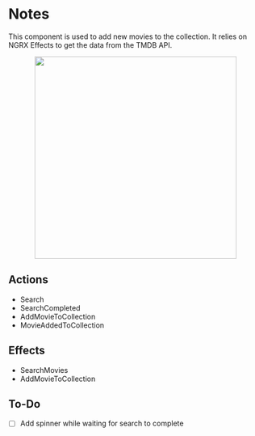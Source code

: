 # Notes

This component is used to add new movies to the collection. It relies on NGRX Effects to get the data from the TMDB API.
<p align="center">
<img src="https://cms.granular.systems/api/assets/3f05c3f6-6f80-4664-8e73-01b1bb0e99a9" height="400">
</p>

## Actions

- Search
- SearchCompleted
- AddMovieToCollection
- MovieAddedToCollection

## Effects

- SearchMovies
- AddMovieToCollection


## To-Do
- [ ] Add spinner while waiting for search to complete
